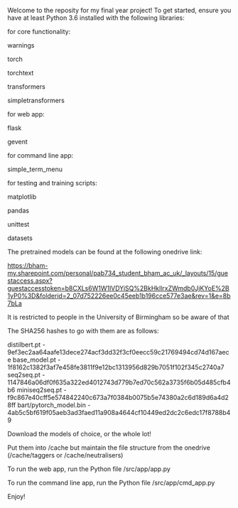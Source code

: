 Welcome to the reposity for my final year project! To get started, ensure you have at least Python 3.6 installed with the following libraries:

for core functionality:

warnings

torch

torchtext

transformers

simpletransformers

for web app:

flask

gevent

for command line app:

simple_term_menu

for testing and training scripts:

matplotlib

pandas

unittest

datasets


The pretrained models can be found at the following onedrive link:

https://bham-my.sharepoint.com/personal/pab734_student_bham_ac_uk/_layouts/15/guestaccess.aspx?guestaccesstoken=b8CXLs6W1W1lVDYiSQ%2BkHkllrxZWmdb0JjKYoE%2B1yP0%3D&folderid=2_07d752226ee0c45eeb1b196cce577e3ae&rev=1&e=8b7bLa

It is restricted to people in the University of Birmingham so be aware of that 

The SHA256 hashes to go with them are as follows:

distilbert.pt - 9ef3ec2aa64aafe13dece274acf3dd32f3cf0eecc59c21769494cd74d167aece
base_model.pt - 1f8162c1382f3af7e458fe3811f9e12bc1313956d829b7051f102f345c2740a7
seq2seq.pt - 1147846a06df0f635a322ed4012743d779b7ed70c562a3735f6b05d485cfb4b6
miniseq2seq.pt - f9c867e40cff5e574842240c673a7f0384b0075b5e74380a2c6d189d6a4d28ff
bart/pytorch_model.bin - 4ab5c5bf619f05aeb3ad3faed11a908a4644cf10449ed2dc2c6edc17f8788b49

Download the models of choice, or the whole lot!

Put them into /cache but maintain the file structure from the onedrive (/cache/taggers or /cache/neutralisers)

To run the web app, run the Python file /src/app/app.py

To run the command line app, run the Python file /src/app/cmd_app.py

Enjoy!
